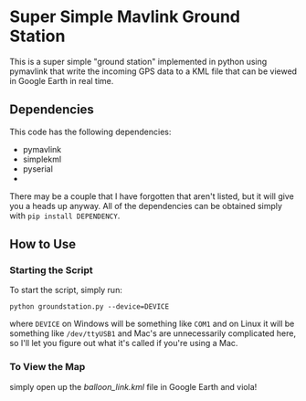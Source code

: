 # Super Simple Mavlink Ground Station #

This is a super simple "ground station" implemented in python using pymavlink that write the incoming GPS data to a KML file that can be viewed in Google Earth in real time.

## Dependencies ##

This code has the following dependencies:

 - pymavlink
 - simplekml
 - pyserial
 - 

There may be a couple that I have forgotten that aren't listed, but it will give you a heads up anyway.  All of the dependencies can be obtained simply with `pip install DEPENDENCY`.

## How to Use ##

### Starting the Script ###

To start the script, simply run:

	python groundstation.py --device=DEVICE

where `DEVICE` on Windows will be something like `COM1` and on Linux it will be something like `/dev/ttyUSB1` and Mac's are unnecessarily complicated here, so I'll let you figure out what it's called if you're using a Mac.

### To View the Map ###

simply open up the *balloon_link.kml* file in Google Earth and viola!